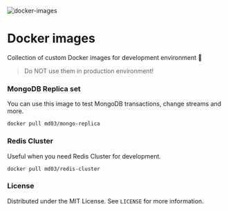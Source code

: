 ![docker-images](https://user-images.githubusercontent.com/43048524/213994682-782bb278-a9b6-44b7-a9f6-1b21b930d164.png)

# Docker images

Collection of custom Docker images for development environment 🐋
> Do NOT use them in production environment!

### MongoDB Replica set
You can use this image to test MongoDB transactions, change streams and more.
```shell
docker pull md03/mongo-replica
```

### Redis Cluster
Useful when you need Redis Cluster for development.
```shell
docker pull md03/redis-cluster
```

### License
Distributed under the MIT License. See `LICENSE` for more information.
